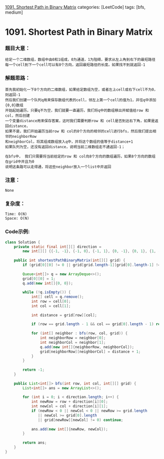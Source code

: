 [1091. Shortest Path in Binary Matrix](https://leetcode.com/problems/shortest-path-in-binary-matrix/)
categories: [LeetCode]
tags: [bfs, medium] 
# 1091. Shortest Path in Binary Matrix

### 题目大意：
    给定一个二维数组，数组中由0和1组成，0为通道，1为阻碍，要求从左上角到右下的最短路径
    每一个cell到下一个cell可以有8个方向，返回最短路径的长度。如果找不到就返回-1
### 解题思路：
    首先我初始化一下8个方向的二维数组，如果给定数组为空，或者左上cell或右下cell不为0，则返回-1
    然后我们创建一个队列q用来保存数组代表的cell，领左上第一个cell的值为1，并往q中添加{0,0}数组
    开始起始遍历，只要q不为空，我们就要一直遍历，我们将q中的数组移出并赋值给row 和 col，然后创建
    一个变量distance用来保存答案，这时我们需要判断row 和 cell是否到达右下角，如果是返回distance，
    如果不是，我们开始遍历当前row 和 col的8个方向的相邻的cell进行bfs，然后我们提出相邻的neighborRow
    和neighborCol，将其组成数组放入q中，并将这个数组的值等于distance+1
    如果队列为空，还没有返回distance，说明当前二维数组走不通返回-1；
    
    在bfs中， 我们只需要将当前给定的row 和 col向8个方向的数组遍历，如果8个方向的数组在grid中并且为0 
    说明这条路可以走得通，将这些neighbor放入一个list中并返回
### 注意：
    None
### 复杂度：
    Time: O(N)
    Space: O(N)
### Code示例:
```Java
class Solution {
    private static final int[][] direction =
        new int[][] {{-1, -1}, {-1, 0}, {-1, 1}, {0, -1}, {0, 1}, {1, -1}, {1, 0}, {1, 1}};
    
    public int shortestPathBinaryMatrix(int[][] grid) {
        if (grid[0][0] != 0 || grid[grid.length-1][grid[0].length-1] != 0) return -1;   
        
        Queue<int[]> q = new ArrayDeque<>();
        grid[0][0] = 1;
        q.add(new int[]{0, 0});
        
        while (!q.isEmpty()) {
            int[] cell = q.remove();
            int row = cell[0];
            int col = cell[1];
            
            int distance = grid[row][col];
            
            if (row == grid.length - 1 && col == grid[0].length - 1) return distance;
            
            for (int[] neighbor : bfs(row, col, grid)) {
                int neighborRow = neighbor[0];
                int neighborCol = neighbor[1];
                q.add(new int[]{neighborRow, neighborCol});
                grid[neighborRow][neighborCol] = distance + 1;
            }
        }
        
        return -1;
    }
    
    public List<int[]> bfs(int row, int col, int[][] grid) {
        List<int[]> ans = new ArrayList<>();
        
        for (int i = 0; i < direction.length; i++) {
            int newRow = row + direction[i][0];
            int newCol = col + direction[i][1];
            if (newRow < 0 || newCol < 0 || newRow >= grid.length
               || newCol >= grid[0].length
               || grid[newRow][newCol] != 0) continue;
            
            ans.add(new int[]{newRow, newCol});
        }
        
        return ans;
    }  
}
```
